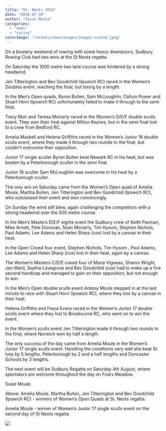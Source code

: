 ```yaml
---
title: "St. Neots 2018"
date: "2018-07-30"
author: "Susie Moule"
categories: 
  - "news"
  - "racing"
coverImage: "/assets/news/images/image1-scaled.jpeg"
---
```


On a blustery weekend of rowing with some heavy downpours, Sudbury Rowing Club had two wins at the St Neots regatta.

On Saturday the 1000 metre two lane course was hindered by a strong headwind.

Jen Titterington and Bev Goodchild (Ipswich RC) raced in the Women’s Doubles event, reaching the final, but losing by a length.

In the Men’s Open quads, Byron Bullen, Sam McLoughlin, Callum Power and Stuart Horn (Ipswich RC) unfortunately failed to make it through to the semi final.

Tracy Muir and Teresa Moriarty raced in the Women’s D/E/F double sculls event. They won their heat against Milton Keynes, but in the semi final lost to a crew from Bedford RC.

Amelia Maskell and Helena Griffiths raced in the Women’s Junior 16 double sculls event, where they made it through two rounds to the final, but couldn’t overcome their opposition.

Junior 17 single sculler Byron Bullen beat Newark RC in his heat, but was beaten by a Peterborough sculler in the semi final.

Junior 16 sculler Sam McLoughlin was overcome in his heat by a Peterborough sculler.

The only win on Saturday came from the Women’s Open quad of Amelia Moule, Martha Bullen, Jen Titterington and Bev Goodchild (Ipswich RC), who outclassed their event and won convincingly.

On Sunday the wind still blew, again challenging the competitors with a strong headwind over the 500 metre course.

In the Men’s Masters D/E/F eights event the Sudbury crew of Keith Paxman, Mike Arnott, Pete Donovan, Sean Moriarty, Tim Hysom, Stephen Nichols, Paul Adams, Lee Adams and Helen Sharp (cox) lost by a canvas in their heat.

In the Open Coxed four event, Stephen Nichols, Tim Hysom , Paul Adams, Lee Adams and Helen Sharp (cox) lost in their heat, again by a canvas.

The Women’s Masters C/D/E coxed four of Maria Vigneau, Sharon Wright, Jen Ward, Sophie Lovegrove and Bev Goodchild (cox) had to make up a five second handicap and managed to gain on their opposition, but not enough to win.

In the Men’s Open double sculls event Antony Moule stepped in at the last minute to race with Stuart Horn (Ipswich RC), where they lost by a canvas in their heat.

Helena Griffiths and Freya Evans raced in the Women’s Junior 17 double sculls event where they lost to Broxbourne RC, who went on to win the event.

In the Women’s sculls event Jen Titterington made it through two rounds to the final, where Norwich won by half a length.

The only success of the day came from Amelia Moule in the Women’s Junior 17 single sculls event. Handling the conditions very well she beat St Ives by 5 lengths, Peterborough by 2 and a half lengths and Doncaster Schools by 3 lengths.

The next event will be Sudbury Regatta on Saturday 4th August, where spectators are welcome throughout the day on Friars Meadow.

Susie Moule.

Above: Amelia Moule, Martha Bullen, Jen Titterington and Bev Goodchild (Ipswich RC) - winners of Women’s Open Quads at St. Neots regatta.

Amelia Moule - winner of Women’s Junior 17 single sculls event on the second day of St Neots regatta.

[![](/assets/news/images/IMG_1639-Cropped-1-1024x924.jpg)](http://sudburyrowingclub.org.uk/wp-content/uploads/2018/07/IMG_1639-Cropped-1.jpg)
